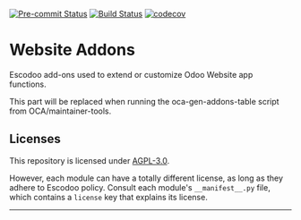 
<!-- /!\ Non OCA Context : Set here the badge of your runbot / runboat instance. -->
[![Pre-commit Status](https://github.com/Escodoo/website-addons/actions/workflows/pre-commit.yml/badge.svg?branch=16.0)](https://github.com/Escodoo/website-addons/actions/workflows/pre-commit.yml?query=branch%3A16.0)
[![Build Status](https://github.com/Escodoo/website-addons/actions/workflows/test.yml/badge.svg?branch=16.0)](https://github.com/Escodoo/website-addons/actions/workflows/test.yml?query=branch%3A16.0)
[![codecov](https://codecov.io/gh/Escodoo/website-addons/branch/16.0/graph/badge.svg)](https://codecov.io/gh/Escodoo/website-addons)
<!-- /!\ Non OCA Context : Set here the badge of your translation instance. -->

<!-- /!\ do not modify above this line -->

# Website Addons

Escodoo add-ons used to extend or customize Odoo Website app functions.

<!-- /!\ do not modify below this line -->

<!-- prettier-ignore-start -->

[//]: # (addons)

This part will be replaced when running the oca-gen-addons-table script from OCA/maintainer-tools.

[//]: # (end addons)

<!-- prettier-ignore-end -->

## Licenses

This repository is licensed under [AGPL-3.0](LICENSE).

However, each module can have a totally different license, as long as they adhere to Escodoo
policy. Consult each module's `__manifest__.py` file, which contains a `license` key
that explains its license.

----
<!-- /!\ Non OCA Context : Set here the full description of your organization. -->
